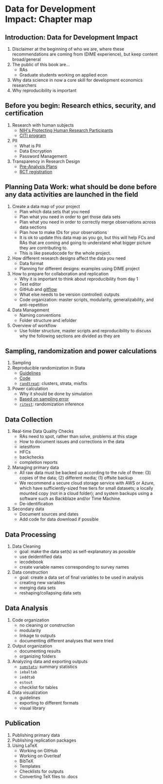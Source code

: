 # Data for Development Impact: Chapter map

## Introduction: Data for Development Impact

1. Disclaimer at the beginning of who we are, where these recommendations are coming from (DIME experience), but keep content broad/general
1. The public of this book are...
	  * RAs
	  * Graduate students working on applied econ
1. Why data science in now a core skill for development economics researchers
1. Why reproducibility is important

	
## Before you begin: Research ethics, security, and certification
1. Research with human subjects
	* [NIH's Protecting Human Research Participants](https://phrptraining.com/)
	* [CITI program](https://about.citiprogram.org/en/series/human-subjects-research-hsr/)
1. PII
	* What is PII
	* Data Encryption
	* Password Management
1. Transparency in Research Design
	* [Pre-Analysis Plans](https://dimewiki.worldbank.org/wiki/Pre*Analysis_Plan)
	* [RCT registration](https://www.socialscienceregistry.org)

## Planning Data Work: what should be done before any data activities are launched in the field
1. Create a data map of your project
	* Plan which data sets that you need
	* Plan what you need in order to get those data sets
	* Plan what you need in order to correctly merge observations across data sections
	* Plan how to make IDs for your observations
	* It is ok to update this data map as you go, but this will help FCs and RAs that are coming and going to understand what bigger picture they are contributing to.
	* This is like pseudocode for the whole project.
1. How different research designs affect the data you need
	* Data format
	* Planning for different designs: examples using DIME project
1. How to prepare for collaboration and replication
	* Why it is important to think about reproducibility from day 1
	* Text editor
	* GitHub and [gitflow](https://nvie.com/posts/a-successful-git-branching-model/)
	* What else needs to be version controlled: outputs
	* Code organization: master scripts, modularity, generalizability, and anti-repetition
1. Data Management 
	* Naming conventions
	* Folder structure and iefolder
1. Overview of workflow
	* Use folder structure, master scripts and reproducibility to discuss why the following sections are divided as they are
	
## Sampling, randomization and power calculations
1. Sampling
1. Reproducible randomization in Stata
	* [Guidelines](https://dimewiki.worldbank.org/wiki/Randomization_in_Stata)
	* [Code](https://github.com/bbdaniels/dime-msie-track2-solutions/blob/master/DataWork/Lab5/Dofiles/Analysis/lab5-randomization1.do)
	* [`randtreat`](https://www.researchgate.net/publication/292091060_Dealing_with_misfits_in_random_treatment_assignment): clusters, strata, misfits
1. Power calculation
	* Why it should be done by simulation
	* [Based on sampling error](https://gist.github.com/bbdaniels/774d5e5e31f32b74ec91bcb914453ae1)
	* [`ritest`](http://hesss.org/ritest.pdf): randomization inference
	
## Data Collection
1. Real-time Data Quality Checks
	* RAs need to spot, rather than solve, problems at this stage
	* How to document issues and corrections in the data
	* ietestform
	* HFCs
	* backchecks
	* completion reports
1. Managing primary data
	* All raw data must be backed up according to the rule of three: (3) copies of the data; (2) different media; (1) offsite backup
	* We recommend a secure cloud storage service with AWS or Azure, which have sufficiently-sized free tiers for small datasets; a locally mounted copy (not in a cloud folder); and system backups using a software such as Backblaze and/or Time Machine.
	* De-identification
1. Secondary data
	* Document sources and dates
	* Add code for data download if possible

## Data Processing
1. Data Cleaning
	* goal: make the data set(s) as self-explanatory as possible
	* use deidentified data
	* iecodebook
	* create variable names corresponding to survey names
1. Data construction
	* goal: create a data set of final variables to be used in analysis
	* creating new variables
	* merging data sets
	* reshaping/collapsing data sets

## Data Analysis
1. Code organization
	* no cleaning or construction
	* modularity
	* linkage to outputs
	* documenting different analyses that were tried
1. Output organization
	* documenting results
	* organizing folders
1. Analyzing data and exporting outputs
	* [`sumstats`](https://bbdaniels.github.io/stata-code/sumstats/): summary statistics
	* `iebaltab`
	* `ieddtab`
	* `estout`
	* checklist for tables
1. Data visualization
	* guidelines
	* exporting to different formats
	* visual library

## Publication
1. Publishing primary data
1. Publishing replication packages
1. Using LaTeX
	* Working on GitHub
	* Working on Overleaf
	* BibTeX
	* Templates
	* Checklists for outputs
	* Converting TeX files to .docs
